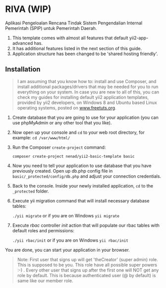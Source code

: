RIVA (WIP)
===================

Aplikasi Pengeloalan Rencana Tindak Sistem Pengendalian Internal Pemerintah (SPIP) untuk Pemerintah Daerah.

1. This template comes with almost all features that default yii2-app-advanced has.
2. It has additional features listed in the next section of this guide.
3. Application structure has been changed to be 'shared hosting friendly'.

Installation
-------------------
>I am assuming that you know how to: install and use Composer, and install additional packages/drivers that may be needed for you to run everything on your system. In case you are new to all of this, you can check my guides for installing default yii2 application templates, provided by yii2 developers, on Windows 8 and Ubuntu based Linux operating systems, posted on www.freetuts.org.

1. Create database that you are going to use for your application (you can use phpMyAdmin or any other tool that you like).

2. Now open up your console and ```cd``` to your web root directory, for example: ``` cd /var/www/html/ ```

3. Run the Composer ```create-project``` command:

   ``` composer create-project nenad/yii2-basic-template basic ```

4. Now you need to tell your application to use database that you have previously created.
Open up db.php config file in ```basic/_protected/config/db.php``` and adjust your connection credentials.

5. Back to the console. Inside your newly installed application, ```cd``` to the ```_protected``` folder.

7. Execute yii migration command that will install necessary database tables:

   ``` ./yii migrate ``` or if you are on Windows ``` yii migrate ```

8. Execute _rbac_ controller _init_ action that will populate our rbac tables with default roles and
permissions:

   ``` ./yii rbac/init ``` or if you are on Windows ``` yii rbac/init ```


You are done, you can start your application in your browser.

> Note: First user that signs up will get 'theCreator' (super admin) role. This is supposed to be you. This role have all possible super powers :-) . Every other user that signs up after the first one will NOT get any role by default. This is because authenticated user (@ by default) is same like our member role. 
